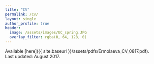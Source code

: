 ```yaml
---
title: "CV"
permalink: /cv/
layout: single
author_profile: true
header:
  image: /assets/images/UC_spring.JPG
  overlay_filter: rgba(0, 64, 128, 0)
---
```


Available [here]({{ site.baseurl }}/assets/pdfs/Ermolaeva_CV_0817.pdf).  
Last updated: August 2017.
